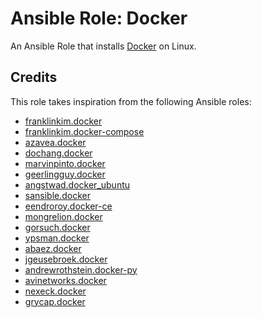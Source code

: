 # Ansible Role: Docker

An Ansible Role that installs [Docker](https://www.docker.com) on Linux.

## Credits

This role takes inspiration from the following Ansible roles:

- [franklinkim.docker](https://github.com/weareinteractive/ansible-docker)
- [franklinkim.docker-compose](https://github.com/weareinteractive/ansible-docker-compose)
- [azavea.docker](https://github.com/azavea/ansible-docker)
- [dochang.docker](https://github.com/dochang/ansible-role-docker)
- [marvinpinto.docker](https://github.com/marvinpinto/ansible-role-docker)
- [geerlingguy.docker](https://github.com/geerlingguy/ansible-role-docker)
- [angstwad.docker_ubuntu](https://github.com/angstwad/docker.ubuntu)
- [sansible.docker](https://github.com/sansible/docker)
- [eendroroy.docker-ce](https://github.com/eendroroy/ansible-role-docker-ce)
- [mongrelion.docker](https://github.com/mongrelion/ansible-role-docker)
- [gorsuch.docker](https://github.com/gorsuch/ansible-docker-role)
- [ypsman.docker](https://github.com/ypsman/ansible-docker)
- [abaez.docker](https://github.com/abaez/ansible-role-docker)
- [jgeusebroek.docker](https://github.com/jgeusebroek/ansible-role-docker)
- [andrewrothstein.docker-py](https://github.com/andrewrothstein/ansible-docker-py)
- [avinetworks.docker](https://github.com/avinetworks/ansible-role-docker)
- [nexeck.docker](https://github.com/nexeck/ansible-docker)
- [grycap.docker](https://github.com/grycap/ansible-role-docker)
